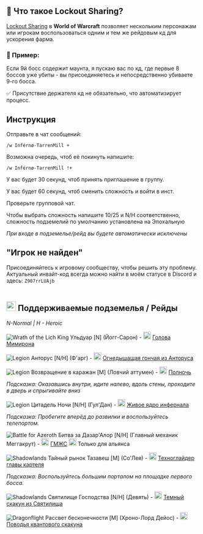 ## 🎯 Что такое Lockout Sharing?  
[Lockout Sharing](https://wowpedia.fandom.com/wiki/Raid_lockout) в **World of Warcraft** позволяет нескольким персонажам или игрокам воспользоваться одним и тем же рейдовым кд для ускорения фарма.

### 🔹 Пример:  
Если 9й босс содержит маунта, я пускаю вас по кд, где первые 8 боссов уже убиты - вы присоединяетесь и непосредственно убиваете 9-го босса.  

✅ Присутствие держателя кд не обязательно, что автоматизирует процесс.


## Инструкция

Отправьте в чат сообщений:

`/w Inférnø-TarrenMill +`

Возможна очередь, чтоб её покинуть напишите:

`/w Inférnø-TarrenMill !+`

У вас будет 30 секунд, чтоб принять приглашение в группу.

У вас будет 60 секунд, чтоб сменить сложность и войти в инст.

Проверьте групповой чат.

Чтобы выбрать сложность напишите 10/25 и N/H соответственно, сложность подземелий по умолчанию установлена на Эпохальную

*При входе в подземелье/рейд вы будете автоматически исключены*

## "Игрок не найден"

Присоединяйтесь к игровому сообществу, чтобы решить эту проблему. Актуальный инвайт-код всегда можно найти в моём статусе в Discord и здесь: `Z907rrLUAjb`
<br><br>



## <img src="https://github.com/user-attachments/assets/42d54c34-21f8-41d3-940f-328bc1a3e1c9" width="25" height="25"> **Поддерживаемые подземелья / Рейды** 

*N-Normal | H - Heroic*

![Wrath of the Lich King](https://wow.zamimg.com/images/icons/expansions/wotlk.gif) Ульдуар [N] (Йогг-Сарон) - <img src="https://wow.zamimg.com/images/wow/icons/large/inv_misc_enggizmos_03.jpg" width="20" height="20"> <a href="https://www.wowhead.com/item=45693/mimirons-head" target="_blank">Голова Мимирона</a>

![Legion](https://wow.zamimg.com/images/icons/expansions/legion.png) Анторус [N/H] (Ф'aрг) - <img src="https://wow.zamimg.com/images/wow/icons/large/inv_felhound3_shadow_fire.jpg" width="20" height="20"> <a href="https://www.wowhead.com/item=152816/antoran-charhound" target="_blank">Огнедышащая гончая из Анторуса</a>

![Legion](https://wow.zamimg.com/images/icons/expansions/legion.png) Возвращение в каражан [M] (Ловчий аттумен) - <img src="https://wow.zamimg.com/images/wow/icons/large/inv_skeletalwarhorse_black.jpg" width="20" height="20"> <a href="https://www.wowhead.com/item=142236/midnights-eternal-reins#dropped-by" target="_blank">Полночь</a>  

  *Подсказка: Оказавшись внутри, идите налево, вдоль стены, проходите в дверь и спрыгивайте вниз*

![Legion](https://wow.zamimg.com/images/icons/expansions/legion.png) Цитадель Ночи [N/H] (Гул'Дан) - <img src="https://wow.zamimg.com/images/wow/icons/large/inv_infernalmountgreen.jpg" width="20" height="20"> <a href="https://www.wowhead.com/item=137574/living-infernal-core" target="_blank">Живое ядро инфернала</a>

  *Подсказка: Пробегите вперёд до развилки и воспользуйтесь телепортом.*

![Battle for Azeroth](https://wow.zamimg.com/images/icons/expansions/bfa.png) Битва за Дазар'Алор [N/H] (Главный механик Меггакрут) - <img src="https://wow.zamimg.com/images/wow/icons/large/achievement_dungeon_coinoperatedcrowdpummeler.jpg" width="20" height="20"> <a href="https://www.wowhead.com/item=166518/g-m-o-d" target="_blank">ГМЖС</a> <img src="https://warcraft.wiki.gg/images/6/60/AllianceLogo.png" width="20" height="20"> Только для альянса


![Shadowlands](https://wow.zamimg.com/images/icons/expansions/sl.png) Тайный рынок Тазавеш [M] (Со'Лея) - <img src="https://wow.zamimg.com/images/wow/icons/large/inv_brokermount_dark.jpg" width="20" height="20"> <a href="https://www.wowhead.com/item=186638/cartel-masters-gearglider" target="_blank">Техноглайдер главы картеля</a>

  *Подсказка: Воспользуйтесь большим порталом на площадке первого босса.*

![Shadowlands](https://wow.zamimg.com/images/icons/expansions/sl.png) Святилище Господства [N/H] (Девять) - <img src="https://wow.zamimg.com/images/wow/icons/large/ability_mount_mawhorsespikes_purple.jpg" width="20" height="20"> <a href="https://www.wowhead.com/item=186656/sanctum-gloomchargers-reins" target="_blank">Темный скакун из Святилища</a>

![Dragonflight](https://wow.zamimg.com/images/icons/expansions/df.png) Рассвет бесконечности [M] (Хроно-Лорд Дейос) - <img src="https://wow.zamimg.com/images/wow/icons/large/spell_tailor_mountspeedup01.jpg" width="20" height="20"> <a href="https://www.wowhead.com/item=208216/reins-of-the-quantum-courser#contains" target="_blank">Поводья квантового скакуна</a>

